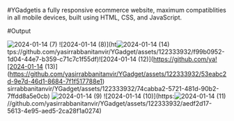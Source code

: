 #Y G a d g e t is a fully responsive ecommerce website, maximum compatiblities in all mobile devices, built using HTML, CSS, and JavaScript.

 #Output

 ![2024-01-14 (7)](https://github.com/yasirrabbanitanvir/YGadget/assets/122333932/efc79c3a-350a-4178-997b-ccb26bfcb847)
![2024-01-14 (8)](ht![2024-01-14 (14)](https://github.com/yasirrabbanitanvir/YGadget/assets/122333932/e06e8291-3790-4003-8a39-d79dc2c0213a)
tps://github.com/yasirrabbanitanvir/YGadget/assets/122333932/f99b0952-1d04-44e7-b359-c71c7c1f55df)![2024-01-14 (12)](https://github.com/ya![2024-01-14 (13)](https://github.com/yasirrabbanitanvir/YGadget/assets/122333932/53eabc2d-9e7d-46d1-8684-7f1f517788e1)
sirrabbanitanvir/YGadget/assets/122333932/74cabba2-5721-481d-90b2-7ffdd8a5e0cb)
![2024-01-14 (9)](https://github.com/yasirrabbanitanvir/YGadget/assets/122333932/1f592c28-348e-4b60-9991-2c0e71ae135a)
![2024-01-14 (10)](https:![2024-01-14 (11)](https://github.com/yasirrabbanitanvir/YGadget/assets/122333932/057b407b-02fd-4a15-ae04-8bbbbde3d7cb)
//github.com/yasirrabbanitanvir/YGadget/assets/122333932/aedf2d17-5613-4e95-aed5-2ca28f1a0274)
